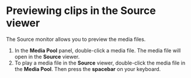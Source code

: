 # Previewing clips in the Source viewer

The Source monitor allows you to preview the media files.

1. In the **Media Pool** panel, double-click a media file. The media file will open in the **Source** viewer.
2. To play a media file in the **Source** viewer, double-click the media file in the **Media Pool**. Then press the **spacebar** on your keyboard.


